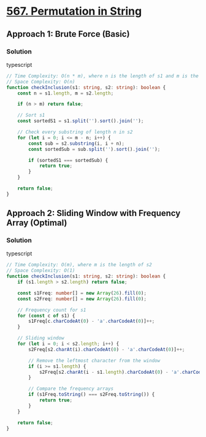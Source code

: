 # [567. Permutation in String](https://leetcode.com/problems/permutation-in-string/)

## Approach 1: Brute Force (Basic)

### Solution
typescript
```typescript
// Time Complexity: O(n * m), where n is the length of s1 and m is the length of s2
// Space Complexity: O(n)
function checkInclusion(s1: string, s2: string): boolean {
    const n = s1.length, m = s2.length;

    if (n > m) return false;

    // Sort s1
    const sortedS1 = s1.split('').sort().join('');

    // Check every substring of length n in s2
    for (let i = 0; i <= m - n; i++) {
        const sub = s2.substring(i, i + n);
        const sortedSub = sub.split('').sort().join('');

        if (sortedS1 === sortedSub) {
            return true;
        }
    }

    return false;
}
```

## Approach 2: Sliding Window with Frequency Array (Optimal)

### Solution
typescript
```typescript
// Time Complexity: O(m), where m is the length of s2
// Space Complexity: O(1)
function checkInclusion(s1: string, s2: string): boolean {
    if (s1.length > s2.length) return false;

    const s1Freq: number[] = new Array(26).fill(0);
    const s2Freq: number[] = new Array(26).fill(0);

    // Frequency count for s1
    for (const c of s1) {
        s1Freq[c.charCodeAt(0) - 'a'.charCodeAt(0)]++;
    }

    // Sliding window
    for (let i = 0; i < s2.length; i++) {
        s2Freq[s2.charAt(i).charCodeAt(0) - 'a'.charCodeAt(0)]++;

        // Remove the leftmost character from the window
        if (i >= s1.length) {
            s2Freq[s2.charAt(i - s1.length).charCodeAt(0) - 'a'.charCodeAt(0)]--;
        }

        // Compare the frequency arrays
        if (s1Freq.toString() === s2Freq.toString()) {
            return true;
        }
    }

    return false;
}
```

